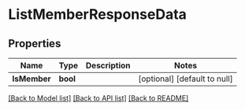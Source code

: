 # ListMemberResponseData

## Properties
Name | Type | Description | Notes
------------ | ------------- | ------------- | -------------
**IsMember** | **bool** |  | [optional] [default to null]

[[Back to Model list]](../README.md#documentation-for-models) [[Back to API list]](../README.md#documentation-for-api-endpoints) [[Back to README]](../README.md)

